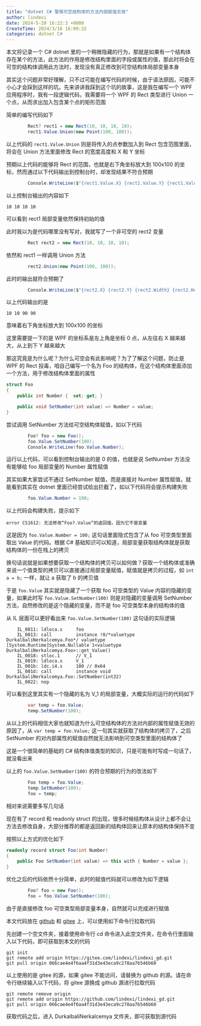 ```yaml
---
title: "dotnet C# 警惕可空结构体的方法内部赋值无效"
author: lindexi
date: 2024-5-20 16:22:3 +0800
CreateTime: 2024/3/16 16:09:32
categories: dotnet C#
---
```


本文将记录一个 C# dotnet 里的一个稍微隐藏的行为，那就是如果有一个结构体存在某个的方法，此方法的作用是修改结构里面的字段或属性的值，那此时将会在可空的结构体调用此方法时，发现没有真正修改到可空结构体局部变量本身

<!--more-->


<!-- CreateTime:2024/3/16 16:09:32 -->

<!-- 发布 -->
<!-- 博客 -->

其实这个问题非常好理解，只不过可能在编写代码的时候，由于语法原因，可能不小心才会踩到这样的坑。先来讲讲我踩到这个坑的故事，这是我在编写一个 WPF 应用程序时，我有一段逻辑代码，我需要将一个 WPF 的 Rect 类型进行 Union 一个点，从而求出加入包含某个点的矩形范围

简单的编写代码如下

```csharp
        Rect? rect1 = new Rect(10, 10, 10, 10);
        rect1.Value.Union(new Point(100, 100));
```

以上代码的 `rect1.Value.Union` 则是将传入的点参数加入到 Rect 包含范围里面，将会在 Union 方法里面修改 Rect 的宽度高度和 X 和 Y 坐标

预期以上代码的能够将 Rect 的范围，也就是右下角坐标放大到 100x100 的坐标，然而通过以下代码输出到控制台时，却发现结果不符合预期

```csharp
        Console.WriteLine($"{rect1.Value.X} {rect1.Value.Y} {rect1.Value.Width} {rect1.Value.Height}");
```

以上控制台输出的内容如下

```
10 10 10 10
```

可以看到 rect1 局部变量依然保持初始的值

此时我以为是代码哪里没有写对，我就写了一个非可空的 rect2 变量

```csharp
        Rect rect2 = new Rect(10, 10, 10, 10);
```

依然和 rect1 一样调用 Union 方法

```csharp
        rect2.Union(new Point(100, 100));
```

此时的输出就符合预期了

```csharp
        Console.WriteLine($"{rect2.X} {rect2.Y} {rect2.Width} {rect2.Height}");
```

以上代码输出的是

```
10 10 90 90
```

意味着右下角坐标放大到 100x100 的坐标

这里需要提一下的是 WPF 的坐标系是左上角是坐标 0 点，从左往右 X 越来越大，从上到下 Y 越来越大

那这究竟是为什么呢？为什么可空会有此影响呢？为了了解这个问题，防止是 WPF 的 Rect 投毒，咱自己编写一个名为 Foo 的结构体，在这个结构体里面添加一个方法，用于修改结构体里面的属性

```csharp
struct Foo
{
    public int Number {  set; get; }

    public void SetNumber(int value) => Number = value;
}
```

尝试调用 SetNumber 方法给可空结构体赋值，如以下代码

```csharp
        Foo? foo = new Foo();
        foo.Value.SetNumber(100);
        Console.WriteLine(foo.Value.Number);
```

运行以上代码，可以看到控制台输出的是 0 的值，也就是说 SetNumber 方法没有能够给 foo 局部变量的 Number 属性赋值

其实如果大家尝试不通过 SetNumber 赋值，而是直接对 Number 属性赋值，就能看到其实在 dotnet 里面已经尝试给出拦截了，如以下代码将会提示构建失败

```csharp
        foo.Value.Number = 100;
```

以上代码会构建失败，提示如下

```
error CS1612: 无法修改“Foo?.Value”的返回值，因为它不是变量
```

这是因为 `foo.Value.Number = 100;` 这句话里面隐式包含了从 foo 可空类型里面取出 Value 的代码。根据 C# 基础知识可以知道，局部变量获取结构体就是获取结构体的一份在栈上的拷贝

换句话说就是如果想要获取一个结构体的拷贝可以如何做？获取一个结构体或准确来说一个值类型的拷贝可以直接通过局部变量赋值，赋值就是拷贝的过程，如 `int a = b;` 一样，就让 a 获取了 b 的拷贝值

于是 `foo.Value` 其实就是隐藏了一个获取 foo 可空类型的 Value 内容的隐藏的变量，如果此时写 `foo.Value.SetNumber(100)` 则是对隐藏的变量调用 SetNumber 方法，自然修改的是这个隐藏的变量，而不是 foo 可空类型本身的结构体的值

从 IL 层面可以更好看出来 `foo.Value.SetNumber(100)` 这句话的实际逻辑

```IL
    IL_0011: ldloca.s     foo
    IL_0013: call         instance !0/*valuetype DurkalbaliNerkalcemya.Foo*/ valuetype [System.Runtime]System.Nullable`1<valuetype DurkalbaliNerkalcemya.Foo>::get_Value()
    IL_0018: stloc.1      // V_1
    IL_0019: ldloca.s     V_1
    IL_001b: ldc.i4.s     100 // 0x64
    IL_001d: call         instance void DurkalbaliNerkalcemya.Foo::SetNumber(int32)
    IL_0022: nop
```

可以看到这里其实有一个隐藏的名为 V_1 的局部变量，大概实际的运行的代码如下

```csharp
        var temp = foo.Value;
        temp.SetNumber(100);
```

从以上的代码相信大家也就知道为什么可空结构体的方法对内部的属性赋值无效的原因了，从 `var temp = foo.Value;` 这一句其实就获取了结构体的拷贝了，之后 SetNumber 的对内部属性的赋值自然就无法影响到可空类型里面的结构体了

这是一个很简单的基础的 C# 结构体值类型的知识，只是可能有时写成一句话了，就没看出来

以上的 `foo.Value.SetNumber(100)` 的符合预期的行为的改法如下

```csharp
        Foo temp = foo.Value;
        temp.SetNumber(100);
        foo = temp;
```

相对来说需要多写几句话

现在有了 record 和 readonly struct 的出现，很多时候结构体从设计上都不会让方法去修改自身，大部分推荐的都是返回新的结构体回来让原本的结构体保持不变

按照以上方式的优化如下

```csharp
readonly record struct Foo(int Number)
{
    public Foo SetNumber(int value) => this with { Number = value };
}
```

优化之后的代码依然十分简单，此时的赋值代码就可以修改为如下逻辑

```csharp
        Foo? foo = new Foo();
        foo = foo.Value.SetNumber(100);
```

由于是直接修改 foo 可空类型局部变量本身，自然就可以完成进行赋值

本文代码放在 [github](https://github.com/lindexi/lindexi_gd/tree/066cae4e4f6aa4f31d3e43eca9c278aa7b546b60/DurkalbaliNerkalcemya) 和 [gitee](https://gitee.com/lindexi/lindexi_gd/tree/066cae4e4f6aa4f31d3e43eca9c278aa7b546b60/DurkalbaliNerkalcemya) 上，可以使用如下命令行拉取代码

先创建一个空文件夹，接着使用命令行 cd 命令进入此空文件夹，在命令行里面输入以下代码，即可获取到本文的代码

```
git init
git remote add origin https://gitee.com/lindexi/lindexi_gd.git
git pull origin 066cae4e4f6aa4f31d3e43eca9c278aa7b546b60
```

以上使用的是 gitee 的源，如果 gitee 不能访问，请替换为 github 的源。请在命令行继续输入以下代码，将 gitee 源换成 github 源进行拉取代码

```
git remote remove origin
git remote add origin https://github.com/lindexi/lindexi_gd.git
git pull origin 066cae4e4f6aa4f31d3e43eca9c278aa7b546b60
```

获取代码之后，进入 DurkalbaliNerkalcemya 文件夹，即可获取到源代码

